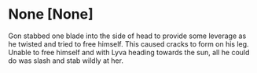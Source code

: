 # None [None]
Gon stabbed one blade into the side of head to provide some leverage as he twisted and tried to free himself. This caused cracks to form on his leg. Unable to free himself and with Lyva heading towards the sun, all he could do was slash  and stab wildly at her.
